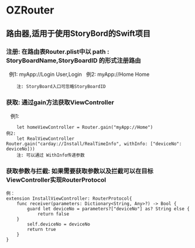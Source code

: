 # OZRouter
## 路由器,适用于使用StoryBord的Swift项目

            

### 注册:  在路由表Router.plist中以 path : StoryBoardName,StoryBoardID 的形式注册路由

    例1:
        myApp://Login      User,Login
    例2:
        myApp://Home       Home

        注: StoryBoard入口可忽略StoryBoardID


### 获取:  通过gain方法获取ViewController 

    例1:

        let homeViewController = Router.gain("myApp://Home")
    例2:
        let RealViewController Router.gain("carday://Install/RealTimeInfo", withInfo: ["deviceNo": deviceNo]))
        注: 可以通过 WithInfo传递参数


### 获取参数与拦截:  如果需要获取参数以及拦截可以在目标ViewController实现RouterProtocol
    例：
    extension InstallViewController: RouterProtocol{
        func receiver(parameters: Dictionary<String, Any>?) -> Bool {
            guard let deviceNo = parameters?["deviceNo"] as? String else {
                return false
        }
            self.deviceNo = deviceNo
            return true
        }
    }

